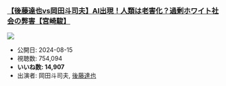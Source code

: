 ### [【後藤達也vs岡田斗司夫】AI出現！人類は老害化？過剰ホワイト社会の弊害【宮崎駿】](https://www.youtube.com/watch?v=aHfLArP4Q_8)
[![](https://img.youtube.com/vi/aHfLArP4Q_8/sddefault.jpg)](https://www.youtube.com/watch?v=aHfLArP4Q_8)
-   公開日: 2024-08-15
-   視聴数: 754,094
-   **いいね数: 14,907**
-   出演者: 岡田斗司夫, [後藤達也](/rehacq_fan/people/後藤達也 "wikilink")
